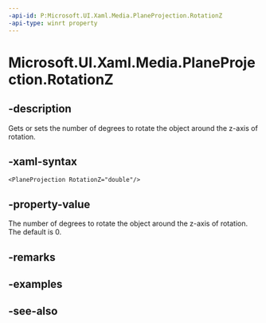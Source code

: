 ```yaml
---
-api-id: P:Microsoft.UI.Xaml.Media.PlaneProjection.RotationZ
-api-type: winrt property
---
```


<!-- Property syntax
public double RotationZ { get;  set; }
-->

# Microsoft.UI.Xaml.Media.PlaneProjection.RotationZ

## -description
Gets or sets the number of degrees to rotate the object around the z-axis of rotation.

## -xaml-syntax
```xaml
<PlaneProjection RotationZ="double"/>
```


## -property-value
The number of degrees to rotate the object around the z-axis of rotation. The default is 0.

## -remarks

## -examples

## -see-also
